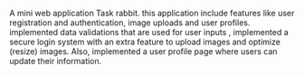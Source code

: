 A mini web application Task rabbit.
this application include features like user registration and authentication, image uploads and user profiles.
implemented data validations that are used for user inputs , implemented a secure login system with an extra feature to upload images and optimize (resize) images.
Also, implemented a user profile page where users can update their information.
